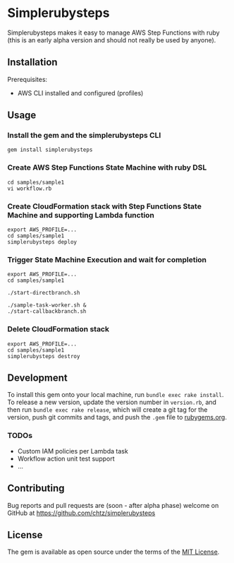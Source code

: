 # Simplerubysteps

Simplerubysteps makes it easy to manage AWS Step Functions with ruby (this is an early alpha version and should not really be used by anyone).

## Installation

Prerequisites:
* AWS CLI installed and configured (profiles)

## Usage

### Install the gem and the simplerubysteps CLI

```
gem install simplerubysteps
```

### Create AWS Step Functions State Machine with ruby DSL

```
cd samples/sample1
vi workflow.rb
```

### Create CloudFormation stack with Step Functions State Machine and supporting Lambda function

```
export AWS_PROFILE=...
cd samples/sample1
simplerubysteps deploy
```

### Trigger State Machine Execution and wait for completion

```
export AWS_PROFILE=...          
cd samples/sample1

./start-directbranch.sh

./sample-task-worker.sh &
./start-callbackbranch.sh
```

### Delete CloudFormation stack

```
export AWS_PROFILE=...
cd samples/sample1
simplerubysteps destroy
```

## Development

To install this gem onto your local machine, run `bundle exec rake install`. To release a new version, update the version number in `version.rb`, and then run `bundle exec rake release`, which will create a git tag for the version, push git commits and tags, and push the `.gem` file to [rubygems.org](https://rubygems.org).

### TODOs

* Custom IAM policies per Lambda task
* Workflow action unit test support
* ...

## Contributing

Bug reports and pull requests are (soon - after alpha phase) welcome on GitHub at https://github.com/chtz/simplerubysteps

## License

The gem is available as open source under the terms of the [MIT License](https://opensource.org/licenses/MIT).
